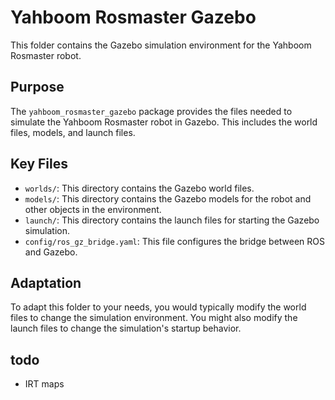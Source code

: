 # Yahboom Rosmaster Gazebo

This folder contains the Gazebo simulation environment for the Yahboom Rosmaster robot.

## Purpose

The `yahboom_rosmaster_gazebo` package provides the files needed to simulate the Yahboom Rosmaster robot in Gazebo. This includes the world files, models, and launch files.

## Key Files

- `worlds/`: This directory contains the Gazebo world files.
- `models/`: This directory contains the Gazebo models for the robot and other objects in the environment.
- `launch/`: This directory contains the launch files for starting the Gazebo simulation.
- `config/ros_gz_bridge.yaml`: This file configures the bridge between ROS and Gazebo.

## Adaptation

To adapt this folder to your needs, you would typically modify the world files to change the simulation environment. You might also modify the launch files to change the simulation's startup behavior.

## todo
- IRT maps